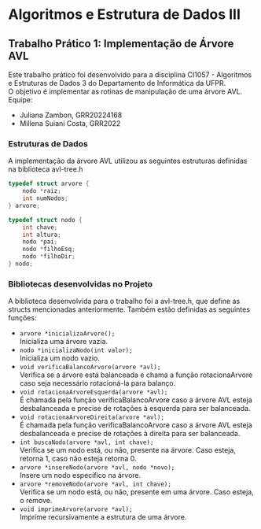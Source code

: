 # Algoritmos e Estrutura de Dados III

## Trabalho Prático 1: Implementação de Árvore AVL
Este trabalho prático foi desenvolvido para a disciplina CI1057 - Algoritmos e Estruturas de Dados 3 do Departamento de Informática da UFPR. <br>
O objetivo é implementar as rotinas de manipulação de uma árvore AVL. <br>
Equipe: <br>
- Juliana Zambon, GRR20224168 <br>
- Millena Suiani Costa, GRR2022 <br>

### Estruturas de Dados 
A implementação da árvore AVL utilizou as seguintes estruturas definidas na biblioteca avl-tree.h <br>

```c
typedef struct arvore {
    nodo *raiz;
    int numNodos;
} arvore;
```

```c
typedef struct nodo {
    int chave;
    int altura;
    nodo *pai;
    nodo *filhoEsq;
    nodo *filhoDir;
} nodo;
```

### Bibliotecas desenvolvidas no Projeto
A biblioteca desenvolvida para o trabalho foi a avl-tree.h, que define as structs mencionadas anteriormente.
Também estão definidas as seguintes funções:
<br>
- `arvore *inicializaArvore();`<br>
        Inicializa uma árvore vazia. 
- `nodo *inicializaNodo(int valor);`<br>
        Inicializa um nodo vazio.
- `void verificaBalancoArvore(arvore *avl);` <br>
        Verifica se a árvore está balanceada e chama a função rotacionaArvore
caso seja necessário rotacioná-la para balanço. <br>
- `void rotacionaArvoreEsquerda(arvore *avl);`<br>
        É chamada pela função verificaBalancoArvore caso a árvore AVL esteja 
desbalanceada e precise de rotações à esquerda para ser balanceada. <br>
- `void rotacionaArvoreDireita(arvore *avl);`<br>
        É chamada pela função verificaBalancoArvore caso a árvore AVL esteja
desbalanceada e precise de rotações à direita para ser balanceada. <br>
- `int buscaNodo(arvore *avl, int chave);`<br>
        Verifica se um nodo está, ou não, presente na árvore. Caso esteja,
retorna 1, caso não esteja retorna 0. <br>
- `arvore *insereNodo(arvore *avl, nodo *novo);`<br>
        Insere um nodo específico na árvore. <br>
- `arvore *removeNodo(arvore *avl, int chave);`<br>
        Verifica se um nodo está, ou não, presente em 
uma árvore. Caso esteja, o remove. <br>
- `void imprimeArvore(arvore *avl);` <br>
        Imprime recursivamente a estrutura de uma árvore.
